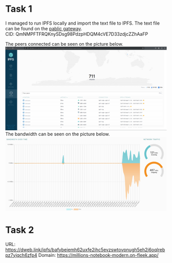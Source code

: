# Task 1
I managed to run IPFS locally and import the text file to IPFS.
The text file can be found on the [pablic gateway](https://bafybeiaagam4ixvhpsfrmea5liv2jkciaefoc6naiyugrdng26fo7sk4jy.ipfs.dweb.link/). <br>
CID: QmNMPFTFRQKnySDsg98PdzpHDQM4cVE7D33zdjcZZhAaFP

The peers connected can be seen on the picture below.
![Picture 1](./media/peers.png)
The bandwidth can be seen on the picture below.
![Picture 2](./media/bandwidth.png)

# Task 2

URL: https://dweb.link/ipfs/bafybeiemh62uxfe2ihc5evzswtovpnugh5eh2j6oqlrebpz7yjqch6zfp4
Domain: https://millions-notebook-modern.on-fleek.app/
